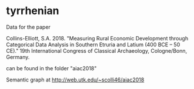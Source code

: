 # tyrrhenian

Data for the paper

Collins-Elliott, S.A. 2018. "Measuring Rural Economic Development through Categorical Data Analysis in Southern Etruria and Latium (400 BCE – 50 CE)." 19th International Congress of Classical Archaeology, Cologne/Bonn, Germany.

can be found in the folder "aiac2018"

Semantic graph at http://web.utk.edu/~scolli46/aiac2018
